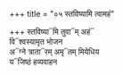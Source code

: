 +++
title = "०५ स्तविष्यामि त्वामहं"

+++
स्तविष्या᳓मि तुवा᳓म् अहं᳓  
वि᳓श्वस्यामृत भोजन  
अ᳓ग्ने त्राता᳓रम् अमृ᳓तम् मियेधिय  
य᳓जिष्ठं हव्यवाहन